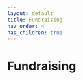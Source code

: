 ```yaml
---
layout: default
title: Fundraising
nav_order: 4
has_children: true
---
```


# Fundraising
<p class="last-modified"></p>
